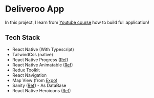 # Deliveroo App

In this project, I learn from [Youtube course](https://www.youtube.com/watch?v=taPz40VmyzQ) how to build full application!

## Tech Stack

- React Native (With Typescript)
- TailwindCss (native)
- React Native Progress ([Ref](https://www.npmjs.com/package/react-native-progress))
- React Native Animatable ([Ref](https://github.com/oblador/react-native-animatable#react-native-animatable))
- Redux Toolkit
- React Navigation
- Map View (from [Expo](https://docs.expo.dev/versions/latest/sdk/map-view/))
- Sanity ([Ref](www.sanity.io/sonny)) - As DataBase
- React Native Heroicons ([Ref](https://www.npmjs.com/package/react-native-heroicons))
